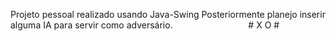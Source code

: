 Projeto pessoal realizado usando Java-Swing
Posteriormente planejo inserir alguma IA para servir como adversário.
⠀⠀⠀⠀⠀⠀⠀⠀⠀⠀
⠀# X O #
